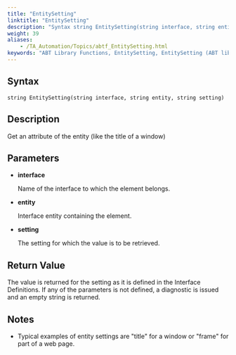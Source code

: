```yaml
--- 
title: "EntitySetting"
linktitle: "EntitySetting"
description: "Syntax string EntitySetting(string interface, string entity, string setting) Description Get an attribute of the entity (like the title of a window) Parameters interface Name of the interface to which ..."
weight: 39
aliases: 
    - /TA_Automation/Topics/abtf_EntitySetting.html
keywords: "ABT Library Functions, EntitySetting, EntitySetting (ABT library function)"
---
```


## Syntax

`string EntitySetting(string interface, string entity, string setting)`

## Description

Get an attribute of the entity \(like the title of a window\)

## Parameters

-   **interface**

    Name of the interface to which the element belongs.

-   **entity**

    Interface entity containing the element.

-   **setting**

    The setting for which the value is to be retrieved.


## Return Value

The value is returned for the setting as it is defined in the Interface Definitions. If any of the parameters is not defined, a diagnostic is issued and an empty string is returned.

## Notes

-   Typical examples of entity settings are "title" for a window or "frame" for part of a web page.




